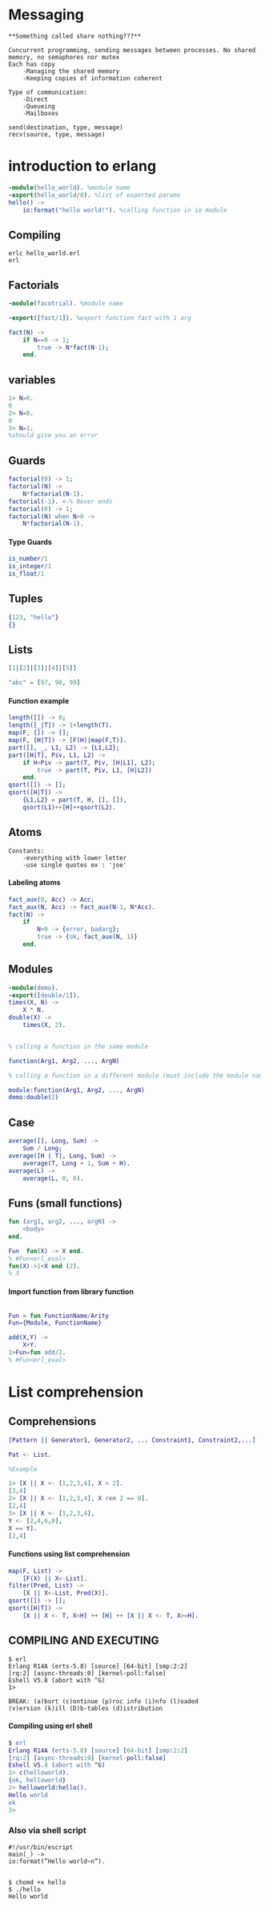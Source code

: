 # Messaging 
```
**Something called share nothing???**

Concurrent programming, sending messages between processes. No shared memory, no semaphores nor mutex
Each has copy
    -Managing the shared memory
    -Keeping copies of information coherent

Type of communication: 
    -Direct
    -Queueing
    -Mailboxes

send(destination, type, message)
recv(source, type, message)
```

# introduction to erlang

```erlang
-module(hello_world). %module name
-export(hello_world/0). %list of exported params
hello() ->
    io:format("hello world!"). %calling function in io module
```

## Compiling 

```erlc
erlc hello_world.erl
erl
```

## Factorials

```erlang
-module(facotrial). %module name

-export([fact/1]). %export function fact with 1 arg

fact(N) ->
    if N==0 -> 1;
        true -> N*fact(N-1);
    end.
```

## variables

```erlang
1> N=0.
0
2> N=0.
0
3> N=1.
%should give you an error
```

## Guards 

```erlang
factorial(0) -> 1;
factorial(N) ->
    N*factorial(N-1).
factorial(-1). <-% Never ends
factorial(0) -> 1;
factorial(N) when N>0 -> 
    N*factorial(N-1).
```

#### Type Guards

```erlang
is_number/1
is_integer/1
is_float/1
```

## Tuples

```erlang
{123, "hello"}
{}
```

## Lists

```erlang
[1|[2]|[3]|[4]|[5]]

"abc" = [97, 98, 99]
```
#### Function example 
```erlang
length([]) -> 0;
length([_|T]) -> 1+length(T).
map(F, []) -> [];
map(F, [H|T]) -> [F(H)|map(F,T)].
part([], _, L1, L2) -> {L1,L2};
part([H|T], Piv, L1, L2) ->
    if H<Piv -> part(T, Piv, [H|L1], L2);
        true -> part(T, Piv, L1, [H|L2])
    end.
qsort([]) -> [];
qsort([H|T]) ->
    {L1,L2} = part(T, H, [], []),
    qsort(L1)++[H]++qsort(L2).
```

## Atoms

```
Constants:  
    -everything with lower letter
    -use single quotes ex : 'joe'
```

#### Labeling atoms

```erlang
fact_aux(0, Acc) -> Acc;
fact_aux(N, Acc) -> fact_aux(N-1, N*Acc).
fact(N) ->
    if
        N<0 -> {error, badarg};
        true -> {ok, fact_aux(N, 1)}
    end.
```

## Modules

```erlang
-module(demo).
-export([double/1]).
times(X, N) ->
    X * N.
double(X) ->
    times(X, 2).


% calling a function in the same module

function(Arg1, Arg2, ..., ArgN)

% calling a function in a different module (must include the module name)

module:function(Arg1, Arg2, ..., ArgN)
demo:double(2)
```

## Case

```erlang
average([], Long, Sum) ->
    Sum / Long;
average([H | T], Long, Sum) ->
    average(T, Long + 1, Sum + H).
average(L) ->
    average(L, 0, 0).
```

## Funs (small functions)

```erlang
fun (arg1, arg2, ..., argN) ->
    <body>
end.

Fun  fun(X) -> X end.
% #Fun<erl_eval>
fun(X)->1+X end (2).
% 3
```
#### Import function from library function
```erlang

Fun = fun FunctionName/Arity
Fun={Module, FunctionName}

add(X,Y) ->
    X+Y.
1>Fun=fun add/2.
% #Fun<erl_eval>

```

# List comprehension

## Comprehensions
```erlang
[Pattern || Generator1, Generator2, ... Constraint1, Constraint2,...]

Pat <- List.

%Example

1> [X || X <- [1,2,3,4], X > 2].
[3,4]
2> [X || X <- [1,2,3,4], X rem 2 == 0].
[2,4]
3> [X || X <- [1,2,3,4],
Y <- [2,4,6,8],
X == Y].
[2,4]
```

#### Functions using list comprehension

```erlang
map(F, List) ->
    [F(X) || X<-List].
filter(Pred, List) ->
    [X || X<-List, Pred(X)].
qsort([]) -> [];
qsort([H|T]) ->
    [X || X <- T, X<H] ++ [H] ++ [X || X <- T, X>=H].
```

## COMPILING AND EXECUTING

```shell
$ erl
Erlang R14A (erts-5.8) [source] [64-bit] [smp:2:2]
[rq:2] [async-threads:0] [kernel-poll:false]
Eshell V5.8 (abort with ^G)
1>

BREAK: (a)bort (c)ontinue (p)roc info (i)nfo (l)oaded
(v)ersion (k)ill (D)b-tables (d)istribution
```
#### Compiling using erl shell
```erlang
$ erl
Erlang R14A (erts-5.8) [source] [64-bit] [smp:2:2]
[rq:2] [async-threads:0] [kernel-poll:false]
Eshell V5.8 (abort with ^G)
1> c(helloworld).
{ok, helloworld}
2> helloworld:hello().
Hello world
ok
3>
```

### Also via shell script

```shell
#!/usr/bin/escript
main(_) ->
io:format(”Hello world~n”).


$ chomd +x hello
$ ./hello
Hello world
```